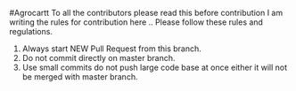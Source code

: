 #Agrocartt
To all the contributors please read this before contribution 
I am writing the rules for contribution here ..
Please follow these rules and regulations.
1. Always start NEW Pull Request from this branch.
2. Do not commit directly on master branch.
3. Use small commits do not push large code base at once either it will not be merged with master branch.
